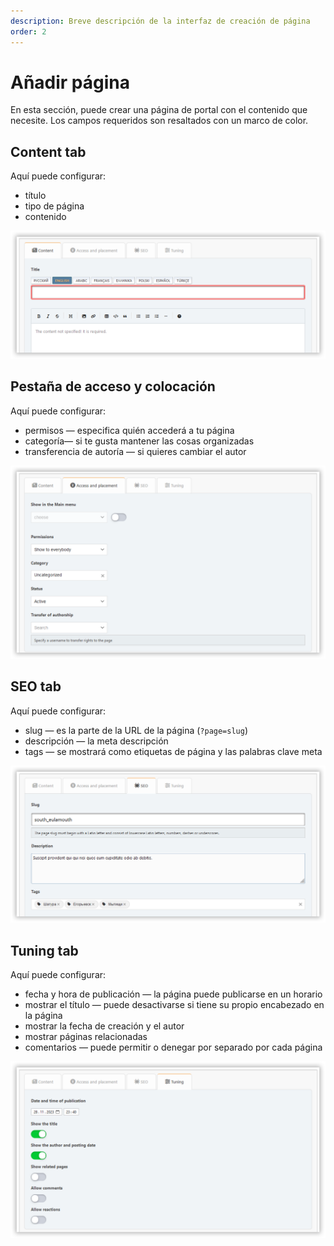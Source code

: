 ```yaml
---
description: Breve descripción de la interfaz de creación de página
order: 2
---
```


# Añadir página

En esta sección, puede crear una página de portal con el contenido que necesite. Los campos requeridos son resaltados con un marco de color.

## Content tab

Aquí puede configurar:

- título
- tipo de página
- contenido

![Content tab](content_tab.png)

## Pestaña de acceso y colocación

Aquí puede configurar:

- permisos — especifica quién accederá a tu página
- categoría— si te gusta mantener las cosas organizadas
- transferencia de autoría — si quieres cambiar el autor

![Access tab](access_tab.png)

## SEO tab

Aquí puede configurar:

- slug — es la parte de la URL de la página (`?page=slug`)
- descripción — la meta descripción
- tags — se mostrará como etiquetas de página y las palabras clave meta

![SEO tab](seo_tab.png)

## Tuning tab

Aquí puede configurar:

- fecha y hora de publicación — la página puede publicarse en un horario
- mostrar el título — puede desactivarse si tiene su propio encabezado en la página
- mostrar la fecha de creación y el autor
- mostrar páginas relacionadas
- comentarios — puede permitir o denegar por separado por cada página

![Tuning tab](tuning_tab.png)
